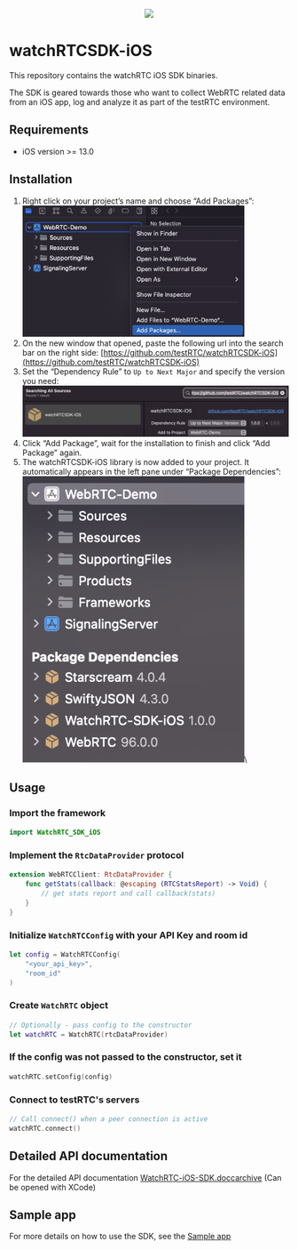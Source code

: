 <p align="center">
  <img height="160" src="https://avatars.githubusercontent.com/u/16746133?s=200&v=4" />
</p>

# watchRTCSDK-iOS

This repository contains the watchRTC iOS SDK binaries.

The SDK is geared towards those who want to collect WebRTC related data from an iOS app, log and analyze it as part of the testRTC environment.

## Requirements
* iOS version >= 13.0

## Installation
1. Right click on your project’s name and choose “Add Packages”:\
    <img src="Documentation/images/image1.png" width="400">
2. On the new window that opened, paste the following url into the search bar on the right side: [https://github.com/testRTC/watchRTCSDK-iOS](https://github.com/testRTC/watchRTCSDK-iOS)
3. Set the “Dependency Rule” to `Up to Next Major` and specify the version you need:\
    <img src="Documentation/images/image2.png" width="500">
4. Click “Add Package”, wait for the installation to finish and click “Add Package” again.
5. The watchRTCSDK-iOS library is now added to your project.
It automatically appears in the left pane under “Package Dependencies”:\
    <img src="Documentation/images/image3.png" width="400">\

## Usage
### Import the framework
```swift
import WatchRTC_SDK_iOS
```
### Implement the `RtcDataProvider` protocol
```swift
extension WebRTCClient: RtcDataProvider {
    func getStats(callback: @escaping (RTCStatsReport) -> Void) {
        // get stats report and call callback(stats)
    }
}
```
### Initialize `WatchRTCConfig` with your API Key and room id
```swift
let config = WatchRTCConfig(
    "<your_api_key>",
    "room_id"
)
```
### Create `WatchRTC` object
```swift
// Optionally - pass config to the constructor
let watchRTC = WatchRTC(rtcDataProvider)
```
### If the config was not passed to the constructor, set it
```swift
watchRTC.setConfig(config)
```
### Connect to testRTC's servers
```swift
// Call connect() when a peer connection is active
watchRTC.connect()
```

## Detailed API documentation
For the detailed API documentation [WatchRTC-iOS-SDK.doccarchive](Documentation/API&#32;Documentation/WatchRTC-iOS-SDK.doccarchive) (Can be opened with XCode)

## Sample app
For more details on how to use the SDK, see the [Sample app](https://github.com/testRTC/watchRTCSDK-iOS-SampleApp)
